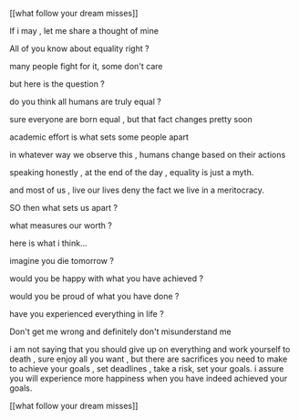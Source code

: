 [[what follow your dream misses]]

If i may , let me share a thought of mine 

All of you know about equality right ?

many people fight for it, some don't care 

but here is the question ?

do you think all humans are truly equal ? 

sure everyone are born equal , but that fact changes pretty soon 

academic effort is what sets some people apart 

in whatever way we observe this , humans change based on their actions 

speaking honestly , at the end of the day , equality is just a myth.

and most of us , live our lives deny the fact we live in a meritocracy.

SO then what sets us apart ? 

what measures our worth ?

here is what i think...

imagine you die tomorrow ?

would you be happy with what you have achieved ?

would you be proud of what you have done ?

have you experienced everything in life ?

Don't get me wrong and definitely don't misunderstand me 

i am not saying that you should give up on everything and work yourself to death , sure enjoy all you want , but there are sacrifices you need to make to achieve your goals , set deadlines , take a risk, set your goals. i assure you will experience more happiness when you have indeed achieved your goals.    

[[what follow your dream misses]]
